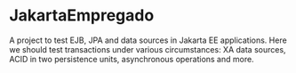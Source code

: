 # JakartaEmpregado
A project to test EJB, JPA and data sources in Jakarta EE applications. Here we should test transactions under various circumstances: XA data sources, ACID in two persistence units, asynchronous operations and more.
